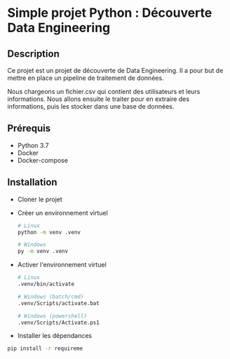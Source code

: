 # Simple projet Python : Découverte Data Engineering

## Description

Ce projet est un projet de découverte de Data Engineering. Il a pour but de mettre en place un pipeline de traitement de données.

Nous chargeons un fichier.csv qui contient des utilisateurs et leurs informations. Nous allons ensuite le traiter pour en extraire des informations, puis les stocker dans une base de données.

## Prérequis

- Python 3.7
- Docker
- Docker-compose

## Installation

- Cloner le projet
- Créer un environnement virtuel

    ```bash
    # Linux
    python -m venv .venv

    # Windows
    py -m venv .venv
    ```

- Activer l'environnement virtuel

    ```bash
    # Linux
    .venv/bin/activate

    # Windows (batch/cmd)
    .venv/Scripts/activate.bat

    # Windows (powershell)
    .venv/Scripts/Activate.ps1
    ```

- Installer les dépendances

```bash
pip install -r requireme
```
